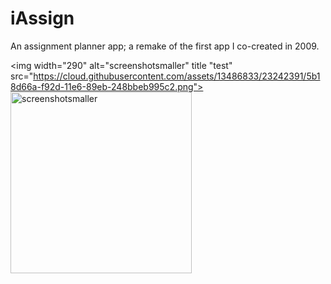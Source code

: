 # iAssign
An assignment planner app; a remake of the first app I co-created in 2009.

<img width="290" alt="screenshotsmaller" title "test" src="https://cloud.githubusercontent.com/assets/13486833/23242391/5b18d66a-f92d-11e6-89eb-248bbeb995c2.png">     <img width="290" alt="screenshotsmaller" src="https://cloud.githubusercontent.com/assets/13486833/23242392/5b1b6d8a-f92d-11e6-8d25-82aba964fdf6.png">

